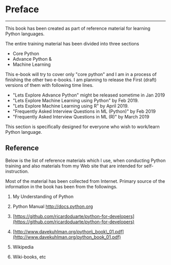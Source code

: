 
# Preface
---

This book has been created as part of reference material for learning Python languages.

The entire training material has been divided into three sections

* Core Python
* Advance Python &
* Machine Learning

This e-book will try to cover only "core python" and I am in a process of finishing the other two e-books. I am planning to release the First (draft) versions of them with following time lines. 

- "Lets Explore Advance Python" might be released sometime in Jan 2019
- "Lets Explore Machine Learning using Python" by Feb 2019.
- "Lets Explore Machine Learning using R" by April 2019.
- "Frequently Asked Interview Questions in ML (Python)" by Feb 2019
- "Frequently Asked Interview Questions in ML (R)" by March 2019

This section is specifically designed for everyone who wish to work/learn Python language.

## Reference

Below is the list of reference materials which I use, when conducting Python training and also materials from my Web site that are intended for self-instruction.

Most of the material has been collected from Internet. Primary source of the information in the book has been from the followings.

1. My Understanding of Python

2. Python Manual http://docs.python.org

3. [https://github.com/ricardoduarte/python-for-developers](https://github.com/ricardoduarte/python-for-developers)

4. [http://www.davekuhlman.org/python\_book\_01.pdf](http://www.davekuhlman.org/python_book_01.pdf)

5. Wikipedia

6. Wiki-books, etc
